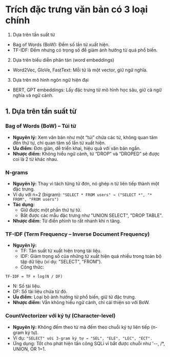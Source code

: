 # Trích đặc trưng văn bản có 3 loại chính 
1. Dựa trên tần suất từ
- Bag of Words (BoW): Đếm số lần từ xuất hiện.
- TF-IDF: Đếm nhưng có trọng số để giảm ảnh hưởng từ quá phổ biến.
2. Dựa trên biểu diễn phân tán (word embeddings)
- Word2Vec, GloVe, FastText: Mỗi từ là một vector, giữ ngữ nghĩa.
3. Dựa trên mô hình ngôn ngữ hiện đại
- BERT, GPT embeddings: Lấy đặc trưng từ mô hình học sâu, giữ cả ngữ nghĩa và ngữ cảnh.

## 1. Dựa trên tần suất từ
### **Bag of Words (BoW) – Túi từ**
- **Nguyên lý:** Xem văn bản như một “túi” chứa các từ, không quan tâm đến thứ tự, chỉ quan tâm số lần từ xuất hiện.
- **Ưu điểm:** Đơn giản, dễ triển khai, hiệu quả với văn bản ngắn.
- **Nhược điểm:** Không hiểu ngữ cảnh, từ “DROP” và “DROPED” sẽ được coi là 2 từ khác nhau.

### N-grams
- **Nguyên lý:** Thay vì tách từng từ đơn, nó ghép n từ liên tiếp thành một đặc trưng.
- Ví dụ với n=2 (bigram):
`"SELECT * FROM users" → ("SELECT *", "* FROM", "FROM users")`
- **Tác dụng:**
  - Giữ được một phần thứ tự từ.
  - Bắt được các mẫu đặc trưng như "UNION SELECT", "DROP TABLE".
- **Nhược điểm:** Từ điển phình to rất nhanh khi n tăng.

### TF-IDF (Term Frequency – Inverse Document Frequency)
- **Nguyên lý:**
  - TF: Tần suất từ xuất hiện trong tài liệu.
  - IDF: Giảm trọng số của những từ xuất hiện quá nhiều trong toàn bộ tập dữ liệu (ví dụ: "SELECT", "FROM").
  - Công thức:
```
TF-IDF = TF × log(N / DF)
```
  - N: Số tài liệu.
  - DF: Số tài liệu chứa từ đó.
- **Ưu điểm:** Loại bỏ ảnh hưởng từ phổ biến, giữ từ đặc trưng.
- **Nhược điểm:** Vẫn không hiểu ngữ cảnh, chỉ cải thiện so với BoW.
### CountVectorizer với ký tự (Character-level)
- **Nguyên lý:** Không đếm theo từ mà đếm theo chuỗi ký tự liên tiếp (n-gram ký tự).
- Ví dụ:
`"SELECT" với 3-gram ký tự → "SEL", "ELE", "LEC", "ECT".`
- Ứng dụng: Tốt cho phát hiện tấn công SQLi vì bắt được chuỗi như '--, /*, UNION, OR 1=1.
